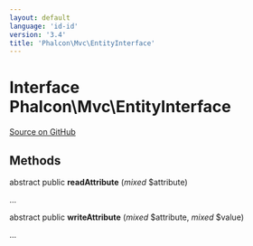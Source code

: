```yaml
---
layout: default
language: 'id-id'
version: '3.4'
title: 'Phalcon\Mvc\EntityInterface'
---
```


# Interface **Phalcon\Mvc\EntityInterface**

<a href="https://github.com/phalcon/cphalcon/tree/v3.4.0/phalcon/mvc/entityinterface.zep" class="btn btn-default btn-sm">Source on GitHub</a>

## Methods

abstract public **readAttribute** (*mixed* $attribute)

...

abstract public **writeAttribute** (*mixed* $attribute, *mixed* $value)

...